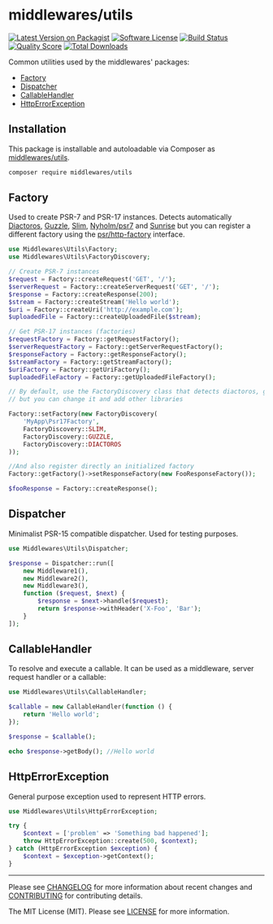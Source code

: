 # middlewares/utils

[![Latest Version on Packagist][ico-version]][link-packagist]
[![Software License][ico-license]](LICENSE)
[![Build Status][ico-travis]][link-travis]
[![Quality Score][ico-scrutinizer]][link-scrutinizer]
[![Total Downloads][ico-downloads]][link-downloads]

Common utilities used by the middlewares' packages:

* [Factory](#factory)
* [Dispatcher](#dispatcher)
* [CallableHandler](#callablehandler)
* [HttpErrorException](#httperrorexception)

## Installation

This package is installable and autoloadable via Composer as [middlewares/utils](https://packagist.org/packages/middlewares/utils).

```sh
composer require middlewares/utils
```

## Factory

Used to create PSR-7 and PSR-17 instances.
Detects automatically [Diactoros](https://github.com/zendframework/zend-diactoros), [Guzzle](https://github.com/guzzle/psr7), [Slim](https://github.com/slimphp/Slim), [Nyholm/psr7](https://github.com/Nyholm/psr7) and [Sunrise](https://github.com/sunrise-php) but you can register a different factory using the [psr/http-factory](https://github.com/php-fig/http-factory) interface.

```php
use Middlewares\Utils\Factory;
use Middlewares\Utils\FactoryDiscovery;

// Create PSR-7 instances
$request = Factory::createRequest('GET', '/');
$serverRequest = Factory::createServerRequest('GET', '/');
$response = Factory::createResponse(200);
$stream = Factory::createStream('Hello world');
$uri = Factory::createUri('http://example.com');
$uploadedFile = Factory::createUploadedFile($stream);

// Get PSR-17 instances (factories)
$requestFactory = Factory::getRequestFactory();
$serverRequestFactory = Factory::getServerRequestFactory();
$responseFactory = Factory::getResponseFactory();
$streamFactory = Factory::getStreamFactory();
$uriFactory = Factory::getUriFactory();
$uploadedFileFactory = Factory::getUploadedFileFactory();

// By default, use the FactoryDiscovery class that detects diactoros, guzzle, slim, nyholm and sunrise (in this order of priority),
// but you can change it and add other libraries

Factory::setFactory(new FactoryDiscovery(
    'MyApp\Psr17Factory',
    FactoryDiscovery::SLIM,
    FactoryDiscovery::GUZZLE,
    FactoryDiscovery::DIACTOROS
));

//And also register directly an initialized factory
Factory::getFactory()->setResponseFactory(new FooResponseFactory());

$fooResponse = Factory::createResponse();
```

## Dispatcher

Minimalist PSR-15 compatible dispatcher. Used for testing purposes.

```php
use Middlewares\Utils\Dispatcher;

$response = Dispatcher::run([
    new Middleware1(),
    new Middleware2(),
    new Middleware3(),
    function ($request, $next) {
        $response = $next->handle($request);
        return $response->withHeader('X-Foo', 'Bar');
    }
]);
```

## CallableHandler

To resolve and execute a callable. It can be used as a middleware, server request handler or a callable:

```php
use Middlewares\Utils\CallableHandler;

$callable = new CallableHandler(function () {
    return 'Hello world';
});

$response = $callable();

echo $response->getBody(); //Hello world
```

## HttpErrorException

General purpose exception used to represent HTTP errors.

```php
use Middlewares\Utils\HttpErrorException;

try {
    $context = ['problem' => 'Something bad happened'];
    throw HttpErrorException::create(500, $context);
} catch (HttpErrorException $exception) {
    $context = $exception->getContext();
}
```

---

Please see [CHANGELOG](CHANGELOG.md) for more information about recent changes and [CONTRIBUTING](CONTRIBUTING.md) for contributing details.

The MIT License (MIT). Please see [LICENSE](LICENSE) for more information.

[ico-version]: https://img.shields.io/packagist/v/middlewares/utils.svg?style=flat-square
[ico-license]: https://img.shields.io/badge/license-MIT-brightgreen.svg?style=flat-square
[ico-travis]: https://img.shields.io/travis/middlewares/utils/master.svg?style=flat-square
[ico-scrutinizer]: https://img.shields.io/scrutinizer/g/middlewares/utils.svg?style=flat-square
[ico-downloads]: https://img.shields.io/packagist/dt/middlewares/utils.svg?style=flat-square

[link-packagist]: https://packagist.org/packages/middlewares/utils
[link-travis]: https://travis-ci.org/middlewares/utils
[link-scrutinizer]: https://scrutinizer-ci.com/g/middlewares/utils
[link-downloads]: https://packagist.org/packages/middlewares/utils
